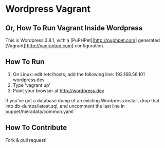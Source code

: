 Wordpress Vagrant
=================

## Or, How To Run Vagrant Inside Wordpress

This is Wordpress 3.8.1, with a [PuPHPet][http://puphpet.com] generated [Vagrant][http://vagrantup.com] configuration.

## How To Run

1. On Linux: edit /etc/hosts, add the following line:
        192.168.56.101 wordpress.dev
2. Type 'vagrant up'
3. Point your browser at http://wordpress.dev

If you've got a database dump of an existing Wordpress install, drop that into db-dumps/latest.sql, and uncomment the last line in puppet/hieradata/common.yaml

## How To Contribute

Fork & pull request!

